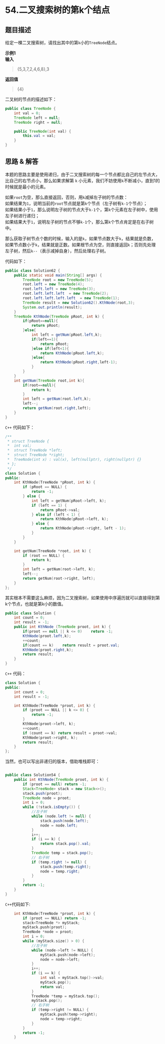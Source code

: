 # 54.二叉搜索树的第k个结点

## 题目描述
给定一棵二叉搜索树，请找出其中的第`k`小的`TreeNode`结点。

**示例1**  
**输入**  

> {5,3,7,2,4,6,8},3

**返回值** 
> {4}

二叉树的节点的描述如下：
```java
public class TreeNode {
    int val = 0;
    TreeNode left = null;
    TreeNode right = null;

    public TreeNode(int val) {
        this.val = val;
    }
}
```

## 思路 & 解答

本题的思路主要是使用递归，由于二叉搜索树的每一个节点都比自己的左节点大，比自己的右节点小，那么如果求解第 `k` 小元素，我们不妨使用`k`不断减小，直到1的时候就是最小的元素。

如果`root`为空，那么直接返回，否则，用`k`减掉左子树的节点数：  
如果结果为`1`，说明当前的`root`节点就是第`k`个节点（左子树有`k-1`个节点）；    
如果结果小于`1`，那么说明左子树的节点大于`k-1`个，第`k`个元素在左子树中，使用左子树进行递归；    
如果结果大于`1`，说明左子树的节点不够`k-1`个，那么第`k`个节点肯定是在右子树中。

那么获取子树节点个数的时候，输入的是`k`，如果节点数大于`k`，结果就是负数，如果节点数小于`k`，结果就是正数。如果根节点为空，则直接返回`k`；否则先处理左子树，然后`k--`（表示减掉自身），然后处理右子树。

代码如下：

```java
public class Solution62 {
    public static void main(String[] args) {
        TreeNode root = new TreeNode(5);
        root.left = new TreeNode(4);
        root.left.left = new TreeNode(3);
        root.left.left.left  = new TreeNode(2);
        root.left.left.left.left  = new TreeNode(1);
        TreeNode result = new Solution62().KthNode(root,3);
        System.out.println(result);
    }
    TreeNode KthNode(TreeNode pRoot, int k) {
        if(pRoot==null){
            return pRoot;
        }else{
            int left = getNum(pRoot.left,k);
            if(left==1){
                return pRoot;
            }else if(left<1){
                return KthNode(pRoot.left,k);
            }else{
                return KthNode(pRoot.right,left-1);
            }
        }
    }
    int getNum(TreeNode root,int k){
        if(root==null){
            return k;
        }
        int left = getNum(root.left,k);
        left--;
        return getNum(root.right,left);
    }
}
```

`C++` 代码如下：

```C++
/**
 * struct TreeNode {
 *	int val;
 *	struct TreeNode *left;
 *	struct TreeNode *right;
 *	TreeNode(int x) : val(x), left(nullptr), right(nullptr) {}
 * };
 */
class Solution {
public:
    int KthNode(TreeNode *pRoot, int k) {
        if (pRoot == NULL) {
            return -1;
        } else {
            int left = getNum(pRoot->left, k);
            if (left == 1) {
                return pRoot->val;
            } else if (left < 1) {
                return KthNode(pRoot->left, k);
            } else {
                return KthNode(pRoot->right, left - 1);
            }
        }
    }

    int getNum(TreeNode *root, int k) {
        if (root == NULL) {
            return k;
        }
        int left = getNum(root->left, k);
        left--;
        return getNum(root->right, left);
    }
};
```

其实根本不需要这么麻烦，因为二叉搜索树，如果使用中序遍历就可以直接得到第k个节点，也就是第k小的数值。

```Java
public class Solution {
    int count = 0;   
    int result = -1;
    public int KthNode (TreeNode proot, int k) {
        if(proot == null || k <= 0)    return -1;
        KthNode(proot.left,k);
        ++count;
        if(count == k)    return result = proot.val;
        KthNode(proot.right,k);
        return result;
    }
}
```

`C++` 代码：

```C++
class Solution {
public:
    int count = 0;   
    int result = -1;

    int KthNode(TreeNode *proot, int k) {
        if (proot == NULL || k <= 0) {
            return -1;
        }
        KthNode(proot->left, k);
        ++count;
        if (count == k) return result = proot->val;
        KthNode(proot->right, k);
        return result;
    }
};
```

当然，也可以写出非递归的版本，借助堆栈即可：

```Java

public class Solution54 {
    public int KthNode(TreeNode proot, int k) {
        if (proot == null) return -1;
        Stack<TreeNode> stack = new Stack<>();
        stack.push(proot);
        TreeNode node = proot;
        int i = 0;
        while (!stack.isEmpty()) {
            //左子树
            while (node.left != null) {
                stack.push(node.left);
                node = node.left;
            }
            i++;
            if (i == k) {
                return stack.pop().val;
            }
            TreeNode temp = stack.pop();
            // 右子树
            if (temp.right != null) {
                stack.push(temp.right);
                node = temp.right;
            }
        }
        return -1;
    }
}

```

`C++`代码如下:

```C++
    int KthNode(TreeNode *proot, int k) {
        if (proot == NULL) return -1;
        stack<TreeNode *> myStack;
        myStack.push(proot);
        TreeNode *node = proot;
        int i = 0;
        while (myStack.size() > 0) {
            //左子树
            while (node->left != NULL) {
                myStack.push(node->left);
                node = node->left;
            }
            i++;
            if (i == k) {
                int val = myStack.top()->val;
                myStack.pop();
                return val;
            }
            TreeNode *temp = myStack.top();
            myStack.pop();
            // 右子树
            if (temp->right != NULL) {
                myStack.push(temp->right);
                node = temp->right;
            }
        }
        return -1;
    }
```